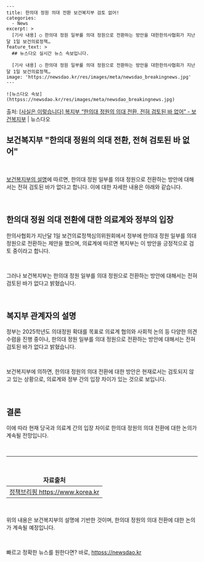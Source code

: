     ---
    title: 한의대 정원 의대 전환 보건복지부 검토 없어!
    categories:
      - News
    excerpt: >
      [기사 내용] ○ 한의대 정원 일부를 의대 정원으로 전환하는 방안을 대한한의사협회가 지난달 1일 보건의료정책…
    feature_text: >
      ## 뉴스다오 실시간 뉴스 속보입니다.
    
      [기사 내용] ○ 한의대 정원 일부를 의대 정원으로 전환하는 방안을 대한한의사협회가 지난달 1일 보건의료정책…
    image: 'https://newsdao.kr/res/images/meta/newsdao_breakingnews.jpg'
    ---
    
    ![뉴스다오 속보](httpss://newsdao.kr/res/images/meta/newsdao_breakingnews.jpg)

<p>출처: <a href="httpss://newsdao.kr/2824" rel="dofollow">[사실은 이렇습니다] 복지부 “한의대 정원의 의대 전환, 전혀 검토된 바 없어” - 보건복지부</a> | 뉴스다오</p>

<h2 data-ke-size="size32">보건복지부 "한의대 정원의 의대 전환, 전혀 검토된 바 없어"</h2>
<p data-ke-size="size16">&nbsp;</p>
<p data-ke-size="size16"><a href="httpss://newsdao.kr/2824">보건복지부의 설명</a>에 따르면, 한의대 정원 일부를 의대 정원으로 전환하는 방안에 대해서는 전혀 검토된 바가 없다고 합니다. 이에 대한 자세한 내용은 아래와 같습니다.</p>
<p data-ke-size="size16">&nbsp;</p>
<h2 data-ke-size="size26">한의대 정원 의대 전환에 대한 의료계와 정부의 입장</h2>
<p data-ke-size="size16">한의사협회가 지난달 1일 보건의료정책심의위원회에서 정부에 한의대 정원 일부를 의대 정원으로 전환하는 제안을 했으며, 의료계에 따르면 복지부는 이 방안을 긍정적으로 검토 중이라고 합니다.</p>
<p data-ke-size="size16">&nbsp;</p>
<p data-ke-size="size16">그러나 보건복지부는 한의대 정원 일부를 의대 정원으로 전환하는 방안에 대해서는 전혀 검토된 바가 없다고 밝혔습니다.</p>
<p data-ke-size="size16">&nbsp;</p>
<h2 data-ke-size="size26">복지부 관계자의 설명</h2>
<p data-ke-size="size16">정부는 2025학년도 의대정원 확대를 목표로 의료계 협의와 사회적 논의 등 다양한 의견수렴을 진행 중이나, 한의대 정원 일부를 의대 정원으로 전환하는 방안에 대해서는 전혀 검토된 바가 없다고 밝혔습니다.</p>
<p data-ke-size="size16">&nbsp;</p>
<p data-ke-size="size16">보건복지부에 의하면, 한의대 정원의 의대 전환에 대한 방안은 현재로서는 검토되지 않고 있는 상황으로, 의료계와 정부 간의 입장 차이가 있는 것으로 보입니다.</p>
<p data-ke-size="size16">&nbsp;</p>
<h2 data-ke-size="size26">결론</h2>
<p data-ke-size="size16">이에 따라 현재 당국과 의료계 간의 입장 차이로 한의대 정원의 의대 전환에 대한 논의가 계속될 전망입니다.</p>
<p data-ke-size="size16">&nbsp;</p>
<hr data-ke-size="size16">
<p data-ke-size="size16">&nbsp;</p>
<table>
	<thead>
		<tr>
			<td style="text-align: center; height: 17px;"><b>자료출처</b></td>
		</tr>
	</thead>
	<tbody>
		<tr>
			<td style="text-align: center; height: 17px;"><a href="https://www.korea.kr">정책브리핑 https://www.korea.kr</a></td>
		</tr>
	</tbody>
</table>
<p data-ke-size="size16">&nbsp;</p>
<p data-ke-size="size16">위의 내용은 보건복지부의 설명에 기반한 것이며, 한의대 정원의 의대 전환에 대한 논의가 계속될 예정입니다.</p>
<p data-ke-size="size16">&nbsp;</p> 

빠르고 정확한 뉴스를 원한다면? 바로, <a href="httpss://newsdao.kr" rel="dofollow">httpss://newsdao.kr</a>


    